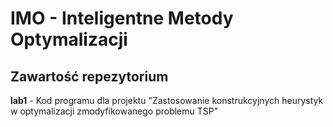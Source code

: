 # IMO - Inteligentne Metody Optymalizacji

## Zawartość repezytorium

**lab1** - Kod programu dla projektu "Zastosowanie konstrukcyjnych heurystyk w optymalizacji zmodyfikowanego problemu TSP"
